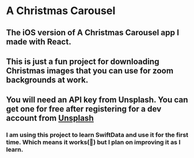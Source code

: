 # A Christmas Carousel
## The iOS version of A Christmas Carousel app I made with React.
## This is just a fun project for downloading Christmas images that you can use for zoom backgrounds at work.

## You will need an API key from Unsplash. You can get one for free after registering for a dev account from [Unsplash](https://unsplash.com)

### I am using this project to learn SwiftData and use it for the first time. Which means it works(🤞) but I plan on improving it as I learn.
